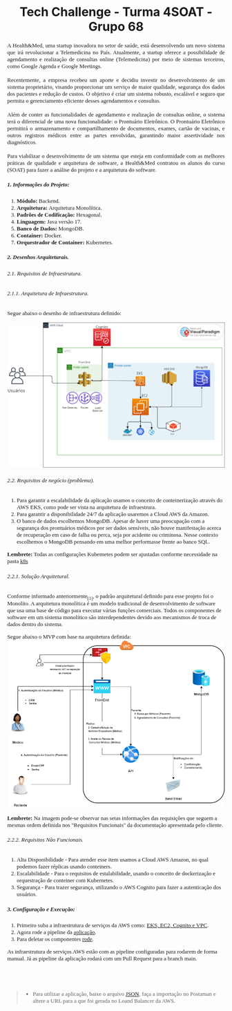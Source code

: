 <h1 align="center">Tech Challenge - Turma 4SOAT - Grupo 68</h1>

<span style="font-family:Times New Roman; font-size:13px;">

<div align="justify">
A Health&Med, uma startup inovadora no setor de saúde, está desenvolvendo um novo sistema que irá revolucionar a Telemedicina no País. Atualmente, a startup
oferece a possibilidade de agendamento e realização de consultas online (Telemedicina) por meio de sistemas terceiros, como Google Agenda e
Google Meetings.<br><br>
Recentemente, a empresa recebeu um aporte e decidiu investir no desenvolvimento de um sistema proprietário, visando proporcionar um serviço de
maior qualidade, segurança dos dados dos pacientes e redução de custos. O objetivo é criar um sistema robusto, escalável e seguro que permita o
gerenciamento eficiente desses agendamentos e consultas.<br><br>
Além de conter as funcionalidades de agendamento e realização de consultas online, o sistema terá o diferencial de uma nova funcionalidade: o Prontuário
Eletrônico. O Prontuário Eletrônico permitirá o armazenamento e compartilhamento de documentos, exames, cartão de vacinas, e outros registros
médicos entre as partes envolvidas, garantindo maior assertividade nos diagnósticos.<br><br>
Para viabilizar o desenvolvimento de um sistema que esteja em conformidade com as melhores práticas de qualidade e arquitetura de software, a Health&Med
contratou os alunos do curso (SOAT) para fazer a análise do projeto e a arquitetura do software.

</div>


##### 1. Informações do Projeto:

1. **Módulo:** Backend.
1. **Arquitetura:** Arquitetura Monolítica.
1. **Padrões de Codificação:** Hexagonal.
1. **Linguagem:** Java versão 17.
1. **Banco de Dados:** MongoDB.
1. **Container:** Docker.
1. **Orquestrador de Container:** Kubernetes.

##### 2. Desenhos Arquiteturais.

###### 2.1. Requisitos de Infraestrutura.

###### 2.1.1. Arquitetura de Infraestrutura.

Segue abaixo o desenho de infraestrutura definido:

![Infraestrutura AWS!](infraestrutura.png "Infraestrutura AWS")

###### 2.2. Requisitos de negócio (problema).

1. Para garantir a escalabilidade da aplicação usamos o conceito de conteinerização através do AWS EKS, como pode ser vista na arquitetura de infraestrura. <br>
1. Para garantir a disponibilidade 24/7 da aplicação usaremos a Cloud AWS da Amazon.<br>
1. O banco de dados escolhemos MongoDB. Apesar de haver uma preocupação com a segurança dos prontuários médicos por ser dados sensíveis, 
não houve manifestação acerca de recuperação em caso de falha ou perca, seja por acidente ou criminosa. Nesse contexto escolhemos o MongoDB pensando em uma melhor performasse frente ao banco SQL.

**Lembrete:** Todas as configurações Kubernetes podem ser ajustadas conforme necessidade na pasta [k8s](https://github.com/gleniomontovani/HACKATHON/tree/main/hackathon/k8s)

###### 2.2.1. Solução Arquitetural.
Conforme informado anteriormente<sub>[1]</sub>, o padrão arquitetural definido para esse projeto foi o Monolíto. A arquitetura monolítica é um modelo tradicional de desenvolvimento de software que usa uma base de código para executar várias funções comerciais. Todos os componentes de software em um sistema monolítico são interdependentes devido aos mecanismos de troca de dados dentro do sistema.

Segue abaixo o MVP com base na arquitetura definida:
![MVP!](mvp.png "MVP")

**Lembrete:** Na imagem pode-se observar nas setas informações das requisições que seguem a mesmas ordem definida nos "Requisitos Funcionais" da documentação apresentada pelo cliente.

###### 2.2.2. Requisitos Não Funcionais.
1. Alta Disponibilidade - Para atender esse item usamos a Cloud AWS Amazon, no qual podemos fazer réplicas usando conteiners.<br>
1. Escalabilidade - Para o requisitos de estalabilidade, usando o conceito de dockerização e orquestração de conteiner com Kubernetes. <br>
1. Segurança - Para trazer segurança, utilizando o AWS Cognito para fazer a autenticação dos usuários. 

##### 3. Configuração e Execução:

1. Primeiro suba a infraestrutura de serviços da AWS como: [EKS, EC2, Cognito e VPC](https://github.com/gleniomontovani/HACKATHON/blob/main/.github/workflows/create_infra_api.yml).
1. Agora rode a pipeline da [aplicação](https://github.com/gleniomontovani/HACKATHON/blob/main/.github/workflows/deployment.yml).
1. Para deletar os componentes [rode](https://github.com/gleniomontovani/HACKATHON/blob/main/.github/workflows/destroy_infra_api.yml).

As infraestrutura de serviços AWS estão com as pipeline configuradas para rodarem de forma manual. Já as pipeline da aplicação rodará com um Pull Request para a branch main.


&nbsp;
---

> * Para utilizar a aplicação, baixe o arquivo [JSON](https://github.com/gleniomontovani/HACKATHON/blob/main/hackathon/Hackathon.postman_collection.json), faça a importação no Postaman e altere a URL para a que foi gerada no Loand Balancer da AWS.
